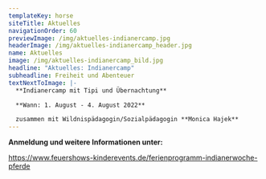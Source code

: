 ```yaml
---
templateKey: horse
siteTitle: Aktuelles
navigationOrder: 60
previewImage: /img/aktuelles-indianercamp.jpg
headerImage: /img/aktuelles-indianercamp_header.jpg
name: Aktuelles
image: /img/aktuelles-indianercamp_bild.jpg
headline: "Aktuelles: Indianercamp"
subheadline: Freiheit und Abenteuer
textNextToImage: |-
  **Indianercamp mit Tipi und Übernachtung**

  **Wann: 1. August - 4. August 2022**

  zusammen mit Wildnispädagogin/Sozialpädagogin **Monica Hajek**
---
```

**Anmeldung und weitere Informationen unter:**

<https://www.feuershows-kinderevents.de/ferienprogramm-indianerwoche-pferde>